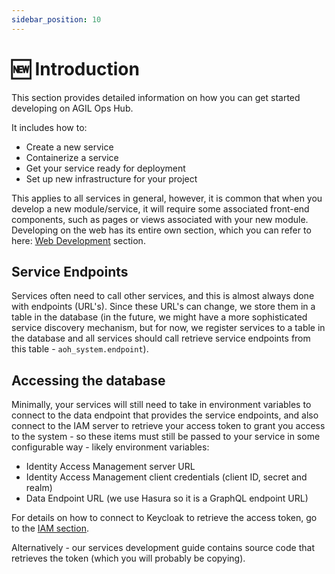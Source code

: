 ```yaml
---
sidebar_position: 10
---
```


# 🆕 Introduction

This section provides detailed information on how you can get started developing on AGIL Ops Hub.

It includes how to:

-   Create a new service
-   Containerize a service
-   Get your service ready for deployment
-   Set up new infrastructure for your project

This applies to all services in general, however, it is common that when you develop a new module/service, it
will require some associated front-end components, such as pages or views associated with your new module. Developing
on the web has its entire own section, which you can refer to here:
[Web Development](/docs/40_modules/20_web/introduction.md) section.

## Service Endpoints

Services often need to call other services, and this is almost always done with endpoints (URL's). Since these URL's
can change, we store them in a table in the database (in the future, we might have a more sophisticated service
discovery mechanism, but for now, we register services to a table in the database and all services should call retrieve
service endpoints from this table - `aoh_system.endpoint`).

## Accessing the database

Minimally, your services will still need to take in environment variables to connect to the data endpoint that provides
the service endpoints, and also connect to the IAM server to retrieve your access token to grant you access to the
system - so these items must still be passed to your service in some configurable way - likely environment variables:

-   Identity Access Management server URL
-   Identity Access Management client credentials (client ID, secret and realm)
-   Data Endpoint URL (we use Hasura so it is a GraphQL endpoint URL)

For details on how to connect to Keycloak to retrieve the access token, go to the [IAM section](/docs/docs/modules/iam/introduction).

Alternatively - our services development guide contains source code that retrieves the token (which you will probably
be copying).
